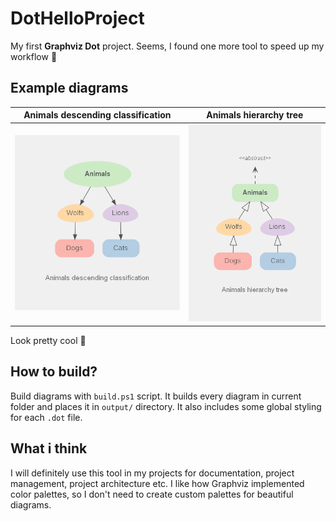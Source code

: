 # DotHelloProject

My first **Graphviz Dot** project. Seems, I found one more tool to speed up my workflow &#x1F92F;

## Example diagrams

|Animals descending classification|Animals hierarchy tree|
|:---:|:---:|
|![Animals descending classification](./output/animals.png)|![Animals hierarchy tree](./output/animalsHierarchy.png)|

Look pretty cool &#x1F970;

## How to build?

Build diagrams with `build.ps1` script. It builds every diagram in current folder and places it in `output/` directory. It also includes some global styling for each `.dot` file.

## What i think

I will definitely use this tool in my projects for documentation, project management, project architecture etc. I like how Graphviz implemented color palettes, so I don't need to create custom palettes for beautiful diagrams.
